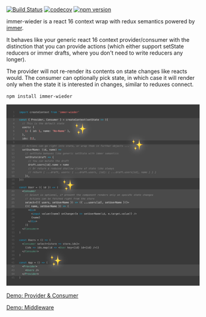 [![Build Status](https://travis-ci.org/drcmda/immer-wieder.svg?branch=master)](https://travis-ci.org/drcmda/immer-wieder) [![codecov](https://codecov.io/gh/drcmda/immer-wieder/branch/master/graph/badge.svg)](https://codecov.io/gh/drcmda/immer-wieder) [![npm version](https://badge.fury.io/js/immer-wieder.svg)](https://badge.fury.io/js/immer-wieder)

immer-wieder is a react 16 context wrap with redux semantics powered by [immer](https://github.com/mweststrate/immer).

It behaves like your generic react 16 context provider/consumer with the distinction that you can provide actions (which either support setState reducers or immer drafts, where you don't need to write reducers any longer).

The provider will not re-render its contents on state changes like reacts would. The consumer can optionally pick state, in which case it will render only when the state it is interested in changes, similar to reduxes connect.

    npm install immer-wieder

[![](/assets/api.jpg)](https://codesandbox.io/s/qvm2oz51mj)

[Demo: Provider & Consumer](https://codesandbox.io/embed/qvm2oz51mj)

[Demo: Middleware](https://codesandbox.io/embed/52on3pvywl)
